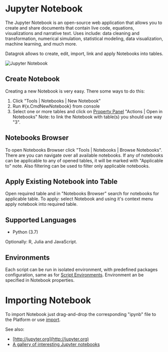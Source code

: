 <!-- TITLE: Jupyter Notebook -->
<!-- SUBTITLE: -->

# Jupyter Notebook

The Jupyter Notebook is an open-source web application that allows you to create and 
share documents that contain live code, equations, visualizations and narrative text. 
Uses include: data cleaning and transformation, numerical simulation, statistical modeling, 
data visualization, machine learning, and much more.

Datagrok allows to create, edit, import, link and apply Notebooks into tables.

![Jupyter Notebook](../uploads/gifs/jupyter-notebooks.gif "Jupyter Notebook")

## Create Notebook

Creating a new Notebook is very easy. There some ways to do this:
1. Click "Tools | Notebooks | New Notebook"
2. Run #{x.CmdNewNotebook} from console
3. Select one or more tables and click on [Property Panel](../overview/property-panel.md) "Actions | Open in Notebooks"
Note: to link the Notebook with table(s) you should use way "3".

## Notebooks Browser

To open Notebooks Browser click "Tools | Notebooks | Browse Notebooks". There are you can navigate over all 
available notebooks. If any of notebooks can be applicable to any of opened tables, it will be marked with 
"Applicable to" note. Also filtering can be used to filter only applicable notebooks.

## Apply Existing Notebook into Table

Open required table and in "Notebooks Browser" search for notebooks for applicable table. 
To apply: select Notebook and using it's context menu apply notebook into required table.
  
## Supported Languages

* Python (3.7)

Optionally: R, Julia and JavaScript.

## Environments

Each script can be run in isolated environment, with predefined packages configuration, same as for 
[Script Environments](../compute/scripting.md#Environments). Environment an be specified in Notebook properties. 

# Importing Notebook

To import Notebook just drag-and-drop the corresponding "ipynb" file to the Platform or use 
[import](../access/importing-data.md).

See also:
* [http://jupyter.org](http://jupyter.org)
* [A gallery of interesting Jupyter notebooks](https://github.com/jupyter/jupyter/wiki/A-gallery-of-interesting-Jupyter-Notebooks#statistics-machine-learning-and-data-science)
